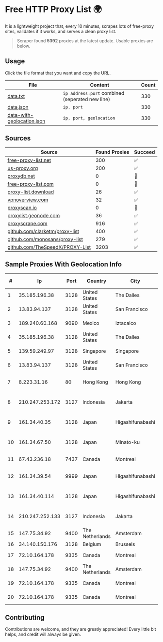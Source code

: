 
# Free HTTP Proxy List 🌍

It is a lightweight project that, every 10 minutes, scrapes lots of free-proxy sites, validates if it works, and serves a clean proxy list.


> Scraper found **5392** proxies at the latest update. Usable proxies are below.

## Usage

Click the file format that you want and copy the URL.


|File|Content|Count|
|----|-------|-----|
|[data.txt](https://raw.githubusercontent.com/themiralay/Proxy-List-World/master/data.txt)|`ip_address:port` combined (seperated new line)|330|
|[data.json](https://raw.githubusercontent.com/themiralay/Proxy-List-World/master/data.json)|`ip, port`|330|
|[data-with-geolocation.json](https://raw.githubusercontent.com/themiralay/Proxy-List-World/master/data-with-geolocation.json)|`ip, port, geolocation`|330|

## Sources

|Source|Found Proxies|Succeed|
|------|-------------|-------|
|[free-proxy-list.net](https://free-proxy-list.net)|300|✅|
|[us-proxy.org](https://www.us-proxy.org)|200|✅|
|[proxydb.net](http://proxydb.net)|0|🚫|
|[free-proxy-list.com](https://free-proxy-list.com/?page=&port=&type%5B%5D=http&type%5B%5D=https&up_time=0&search=Search)|0|🚫|
|[proxy-list.download](https://www.proxy-list.download/HTTP)|26|✅|
|[vpnoverview.com](https://vpnoverview.com/privacy/anonymous-browsing/free-proxy-servers)|32|✅|
|[proxyscan.io](https://www.proxyscan.io)|0|🚫|
|[proxylist.geonode.com](https://proxylist.geonode.com/api/proxy-list?limit=300&page=1&sort_by=lastChecked&sort_type=desc&protocols=http,https)|36|✅|
|[proxyscrape.com](https://api.proxyscrape.com/v2/?request=displayproxies&protocol=http&timeout=10000&country=all&ssl=all&anonymity=all)|916|✅|
|[github.com/clarketm/proxy-list](https://raw.githubusercontent.com/clarketm/proxy-list/master/proxy-list-raw.txt)|400|✅|
|[github.com/monosans/proxy-list](https://raw.githubusercontent.com/monosans/proxy-list/main/proxies/http.txt)|279|✅|
|[github.com/TheSpeedX/PROXY-List](https://raw.githubusercontent.com/TheSpeedX/PROXY-List/master/http.txt)|3203|✅|


## Sample Proxies With Geolocation Info

|#|Ip|Port|Country|City|Internet Service Provider|
|-|--|----|-------|----|-------------------------|
|1|35.185.196.38|3128|United States|The Dalles|Google LLC|
|2|13.83.94.137|3128|United States|San Francisco|Microsoft Corporation|
|3|189.240.60.168|9090|Mexico|Iztacalco|Uninet S.A. de C.V.|
|4|35.185.196.38|3128|United States|The Dalles|Google LLC|
|5|139.59.249.97|3128|Singapore|Singapore|DigitalOcean, LLC|
|6|13.83.94.137|3128|United States|San Francisco|Microsoft Corporation|
|7|8.223.31.16|80|Hong Kong|Hong Kong|Alibaba (US) Technology Co., Ltd.|
|8|210.247.253.172|3127|Indonesia|Jakarta|PT Cybertechtonic Pratama|
|9|161.34.40.35|3128|Japan|Higashifunabashi|NTT PC Communications, Inc.|
|10|161.34.67.50|3128|Japan|Minato-ku|NTT PC Communications, Inc.|
|11|67.43.236.18|7437|Canada|Montreal|GloboTech Communications|
|12|161.34.39.54|9999|Japan|Higashifunabashi|NTT PC Communications, Inc.|
|13|161.34.40.114|3128|Japan|Higashifunabashi|NTT PC Communications, Inc.|
|14|210.247.252.133|3127|Indonesia|Jakarta|PT Poros Network Nusantara|
|15|147.75.34.92|9400|The Netherlands|Amsterdam|Packet Host, Inc.|
|16|34.140.150.176|3128|Belgium|Brussels|Google LLC|
|17|72.10.164.178|9335|Canada|Montreal|GloboTech Communications|
|18|147.75.34.92|9400|The Netherlands|Amsterdam|Packet Host, Inc.|
|19|72.10.164.178|9335|Canada|Montreal|GloboTech Communications|
|20|72.10.164.178|9335|Canada|Montreal|GloboTech Communications|



## Contributing

Contributions are welcome, and they are greatly appreciated! Every
little bit helps, and credit will always be given.

